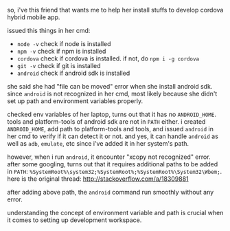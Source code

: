 so, i've this friend that wants me to help her install stuffs to develop cordova hybrid mobile app.

issued this things in her cmd:

- `node -v` check if node is installed
- `npm -v` check if npm is installed
- `cordova` check if cordova is installed. if not, do `npm i -g cordova`
- `git -v` check if git is installed
- `android` check if android sdk is installed

she said she had "file can be moved" error when she install android sdk. since `android` is not recognized in her cmd, most likely because she didn't set up path and environment variables properly. 

checked env variables of her laptop, turns out that it has no `ANDROID_HOME`. tools and platform-tools of android sdk are not in `PATH` either. i created `ANDROID_HOME`, add path to platform-tools and tools, and issued `android` in her cmd to verify if it can detect it or not. and yes, it can handle `android` as well as `adb`, `emulate`, etc since i've added it in her system's path.

however, when i run `android`, it encounter "xcopy not recognized" error. after some googling, turns out that it requires additional paths to be added in `PATH`: `%SystemRoot%\system32;%SystemRoot%;%SystemRoot%\System32\Wbem;`. here is the original thread: http://stackoverflow.com/a/18309881

after adding above path, the `android` command run smoothly without any error.

understanding the concept of environment variable and path is crucial when it comes to setting up development workspace.
